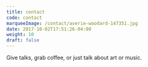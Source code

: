 ```yaml
---
title: contact
code: contact
marqueeImage: /contact/averie-woodard-147351.jpg
date: 2017-10-02T17:51:26-04:00
weight: 10
draft: false
---
```


Give talks, grab coffee, or just talk about art or music.